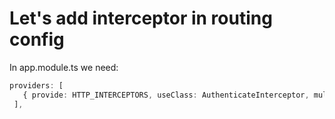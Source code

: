 # Let's add interceptor in routing config

In app.module.ts we need:

```ts
providers: [
   { provide: HTTP_INTERCEPTORS, useClass: AuthenticateInterceptor, multi: true },
 ],
```
